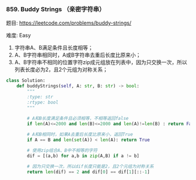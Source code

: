 ### 859. Buddy Strings （亲密字符串）

题目:
<https://leetcode.com/problems/buddy-strings/>


难度:   Easy

1. 字符串A、B满足条件且长度相等；
2. A、B字符串相同时，A或B字符串去重后长度比原来小；
3. A、B字符串不相同的位置字符zip成元组放在列表中，因为只交换一次，所以列表长度必为2，且2个元组为对称关系；


```python
class Solution:
    def buddyStrings(self, A: str, B: str) -> bool:
        """
        :type: str
        :rtype: bool
        """
        
        # A和B长度满足条件且必须相等，不相等返回false
        if len(A)<=2000 and len(B)<=2000 and len(A)!=len(B) : return False

        # A和B相同时，如果A去重后长度比原来小，返回True
        if A == B and len(set(A)) < len(A): return True

        # 使用zip组合A、B中不相等的字符
        dif = [(a,b) for a,b in zip(A,B) if a != b]

        # 因为只交换一次，所以dif长度只能是2，且2个元组为对称关系
        return len(dif) == 2 and dif[0] == dif[1][::-1]
```

